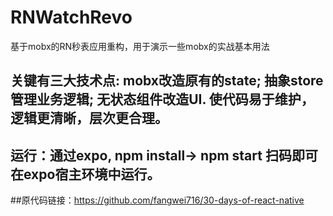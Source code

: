 # RNWatchRevo
基于mobx的RN秒表应用重构，用于演示一些mobx的实战基本用法
## 关键有三大技术点: mobx改造原有的state; 抽象store管理业务逻辑; 无状态组件改造UI. 使代码易于维护，逻辑更清晰，层次更合理。
## 运行：通过expo, npm install-> npm start 扫码即可在expo宿主环境中运行。

##原代码链接：https://github.com/fangwei716/30-days-of-react-native
